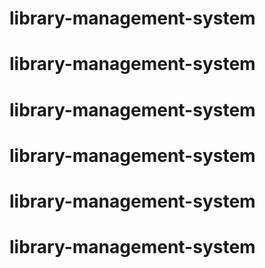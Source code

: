 # library-management-system
# library-management-system
# library-management-system
# library-management-system
# library-management-system
# library-management-system
